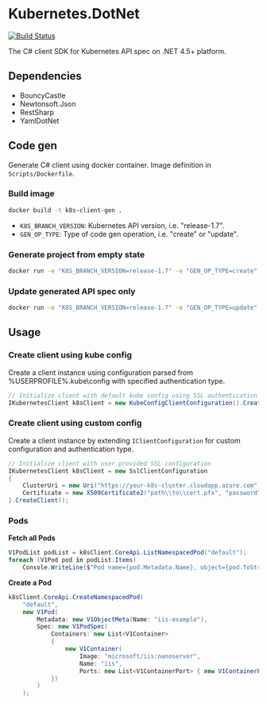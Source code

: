 # Kubernetes.DotNet
[![Build Status](https://travis-ci.org/masroorhasan/Kubernetes.DotNet.svg?branch=master)](https://travis-ci.org/masroorhasan/Kubernetes.DotNet)


The C# client SDK for Kubernetes API spec on .NET 4.5+ platform.

## Dependencies
* BouncyCastle
* Newtonsoft.Json
* RestSharp
* YamlDotNet

## Code gen
Generate C# client using docker container. Image definition in `Scripts/Dockerfile`.

### Build image
```sh
docker build -t k8s-client-gen .
```

* `K8S_BRANCH_VERSION`: Kubernetes API version, i.e. "release-1.7".
* `GEN_OP_TYPE`: Type of code gen operation, i.e. "create" or "update".

### Generate project from empty state
```sh
docker run -e "K8S_BRANCH_VERSION=release-1.7" -e "GEN_OP_TYPE=create" -v /path/to/code/root/:/usr/src/app/gen/ k8s-client-gen
```

### Update generated API spec only
```sh
docker run -e "K8S_BRANCH_VERSION=release-1.7" -e "GEN_OP_TYPE=update" -v /path/to/code/root/:/usr/src/app/gen/ k8s-client-gen
```

## Usage

### Create client using kube config
Create a client instance using configuration parsed from %USERPROFILE%\.kube\config with specified authentication type.
```csharp
// Initialize client with default kube config using SSL authentication
IKubernetesClient k8sClient = new KubeConfigClientConfiguration().CreateClient(AuthType.SSLAuth);
```

### Create client using custom config
Create a client instance by extending `IClientConfiguration` for custom configuration and authentication type.
```csharp
// Initialize client with user provided SSL configuration
IKubernetesClient k8sClient = new SslClientConfiguration
{
    ClusterUri = new Uri("https://your-k8s-cluster.cloudapp.azure.com"),
    Certificate = new X509Certificate2("path\\to\\cert.pfx", "password")
}.CreateClient();
```


### Pods

**Fetch all Pods** 

```csharp
V1PodList podList = k8sClient.CoreApi.ListNamespacedPod("default");
foreach (V1Pod pod in podList.Items)
    Console.WriteLine($"Pod name={pod.Metadata.Name}, object={pod.ToString()}");
```

**Create a Pod** 

```csharp
k8sClient.CoreApi.CreateNamespacedPod(
    "default",
    new V1Pod(
        Metadata: new V1ObjectMeta(Name: "iis-example"),
        Spec: new V1PodSpec(
            Containers: new List<V1Container>
            {
                new V1Container(
                    Image: "microsoft/iis:nanoserver", 
                    Name: "iis", 
                    Ports: new List<V1ContainerPort> { new V1ContainerPort(ContainerPort: 80) })
            })
        )
    );
```
